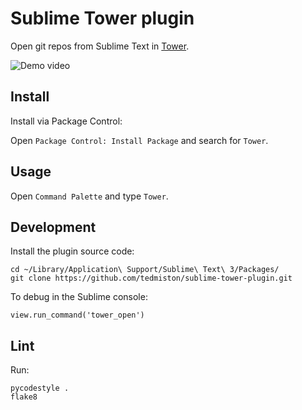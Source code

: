# Sublime Tower plugin

Open git repos from Sublime Text in [Tower](https://www.git-tower.com/).

![Demo video](https://raw.githubusercontent.com/wiki/tedmiston/sublime-tower-plugin/images/demo.gif)

## Install

Install via Package Control:

Open `Package Control: Install Package` and search for `Tower`.

## Usage

Open `Command Palette` and type `Tower`.

## Development

Install the plugin source code:

	cd ~/Library/Application\ Support/Sublime\ Text\ 3/Packages/
	git clone https://github.com/tedmiston/sublime-tower-plugin.git

To debug in the Sublime console:

	view.run_command('tower_open')

## Lint

Run:

	pycodestyle .
	flake8
